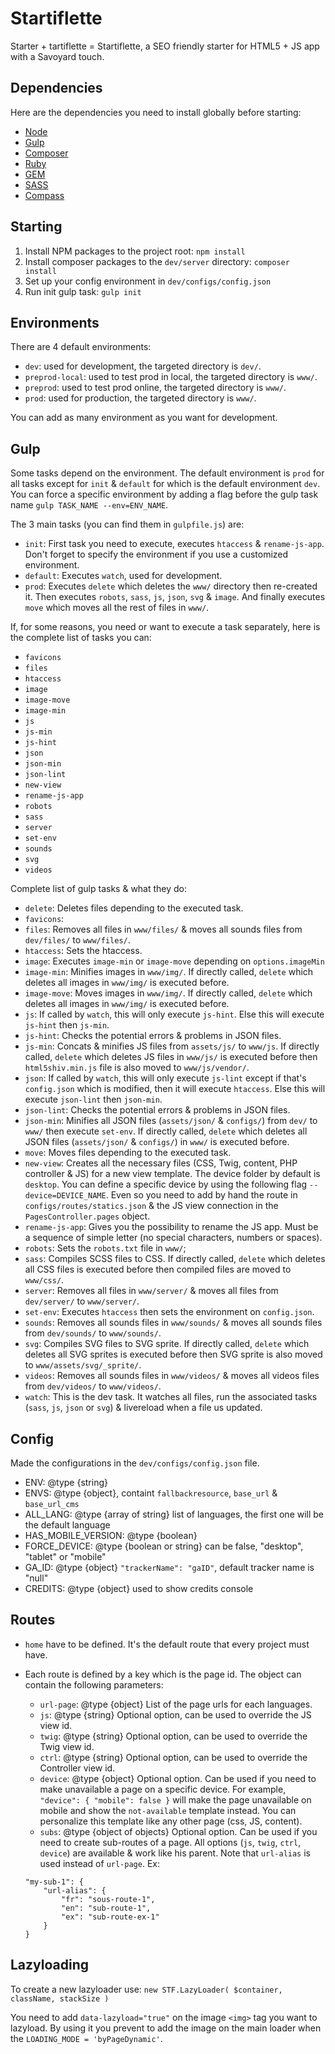 # Startiflette
Starter + tartiflette = Startiflette, a SEO friendly starter for HTML5 + JS app with a Savoyard touch.



## Dependencies

Here are the dependencies you need to install globally before starting:

* [Node](https://nodejs.org)
* [Gulp](http://gulpjs.com)
* [Composer](https://getcomposer.org)
* [Ruby](https://www.ruby-lang.org)
* [GEM](https://rubygems.org)
* [SASS](http://sass-lang.com)
* [Compass](http://compass-style.org)



## Starting

1. Install NPM packages to the project root: `npm install`
2. Install composer packages to the `dev/server` directory: `composer install`
3. Set up your config environment in `dev/configs/config.json`
4. Run init gulp task: `gulp init`



## Environments

There are 4 default environments:

* `dev`: used for development, the targeted directory is `dev/`.
* `preprod-local`: used to test prod in local, the targeted directory is `www/`.
* `preprod`: used to test prod online, the targeted directory is `www/`.
* `prod`: used for production, the targeted directory is `www/`.

You can add as many environment as you want for development.



## Gulp

Some tasks depend on the environment.
The default environment is `prod` for all tasks except for `init` & `default` for which is the default environment `dev`.
You can force a specific environment by adding a flag before the gulp task name `gulp TASK_NAME --env=ENV_NAME`.

The 3 main tasks (you can find them in `gulpfile.js`) are:

* `init`: First task you need to execute, executes `htaccess` & `rename-js-app`. Don't forget to specify the environment if you use a customized environment.
* `default`: Executes `watch`, used for development.
* `prod`: Executes `delete` which deletes the `www/` directory then re-created it. Then executes `robots`, `sass`, `js`, `json`, `svg` & `image`. And finally executes `move` which moves all the rest of files in `www/`.


If, for some reasons, you need or want to execute a task separately, here is the complete list of tasks you can:

* `favicons`
* `files`
* `htaccess`
* `image`
* `image-move`
* `image-min`
* `js`
* `js-min`
* `js-hint`
* `json`
* `json-min`
* `json-lint`
* `new-view`
* `rename-js-app`
* `robots`
* `sass`
* `server`
* `set-env`
* `sounds`
* `svg`
* `videos`


Complete list of gulp tasks & what they do:

* `delete`: Deletes files depending to the executed task.
* `favicons`: 
* `files`: Removes all files in `www/files/` & moves all sounds files from `dev/files/` to `www/files/`.
* `htaccess`: Sets the htaccess.
* `image`: Executes `image-min` or `image-move` depending on `options.imageMin`
* `image-min`: Minifies images in `www/img/`. If directly called, `delete` which deletes all images in `www/img/` is executed before.
* `image-move`: Moves images in `www/img/`. If directly called, `delete` which deletes all images in `www/img/` is executed before.
* `js`: If called by `watch`, this will only execute `js-hint`. Else this will execute `js-hint` then `js-min`.
* `js-hint`: Checks the potential errors & problems in JSON files.
* `js-min`: Concats & minifies JS files from `assets/js/` to `www/js`. If directly called, `delete` which deletes JS files in `www/js/` is executed before then `html5shiv.min.js` file is also moved to `www/js/vendor/`.
* `json`: If called by `watch`, this will only execute `js-lint` except if that's `config.json` which is modified, then it will execute `htaccess`. Else this will execute `json-lint` then `json-min`.
* `json-lint`: Checks the potential errors & problems in JSON files.
* `json-min`: Minifies all JSON files (`assets/json/` & `configs/`) from `dev/` to `www/` then execute `set-env`. If directly called, `delete` which deletes all JSON files (`assets/json/` & `configs/`) in `www/` is executed before.
* `move`: Moves files depending to the executed task.
* `new-view`: Creates all the necessary files (CSS, Twig, content, PHP controller & JS) for a new view template. The device folder by default is `desktop`. You can define a specific device by using the following flag `--device=DEVICE_NAME`. Even so you need to add by hand the route in `configs/routes/statics.json` & the JS view connection in the `PagesController.pages` object.
* `rename-js-app`: Gives you the possibility to rename the JS app. Must be a sequence of simple letter (no special characters, numbers or spaces).
* `robots`: Sets the `robots.txt` file in `www/`;
* `sass`: Compiles SCSS files to CSS. If directly called, `delete` which deletes all CSS files is executed before then compiled files are moved to `www/css/`.
* `server`: Removes all files in `www/server/` & moves all files from `dev/server/` to `www/server/`.
* `set-env`: Executes `htaccess` then sets the environment on `config.json`.
* `sounds`: Removes all sounds files in `www/sounds/` & moves all sounds files from `dev/sounds/` to `www/sounds/`.
* `svg`: Compiles SVG files to SVG sprite. If directly called, `delete` which deletes all SVG sprites is executed before then SVG sprite is also moved to `www/assets/svg/_sprite/`.
* `videos`: Removes all sounds files in `www/videos/` & moves all videos files from `dev/videos/` to `www/videos/`.
* `watch`: This is the dev task. It watches all files, run the associated tasks (`sass`, `js`, `json` or `svg`) & livereload when a file us updated.



## Config
Made the configurations in the `dev/configs/config.json` file.

* ENV: @type {string}
* ENVS: @type {object}, containt `fallbackresource`, `base_url` & `base_url_cms`
* ALL_LANG: @type {array of string} list of languages, the first one will be the default language
* HAS_MOBILE_VERSION: @type {boolean}
* FORCE_DEVICE: @type {boolean or string} can be false, "desktop", "tablet" or "mobile"
* GA_ID: @type {object} `"trackerName": "gaID"`, default tracker name is "null"
* CREDITS: @type {object} used to show credits console



## Routes

* `home` have to be defined. It's the default route that every project must have.
* Each route is defined by a key which is the page id. The object can contain the following parameters:
	* `url-page`: @type {object} List of the page urls for each languages.
	* `js`: @type {string} Optional option, can be used to override the JS view id.
	* `twig`: @type {string} Optional option, can be used to override the Twig view id.
	* `ctrl`: @type {string} Optional option, can be used to override the Controller view id.
	* `device`: @type {object} Optional option. Can be used if you need to make unavailable a page on a specific device. For example, `"device": { "mobile": false }` will make the page unavailable on mobile and show the `not-available` template instead. You can personalize this template like any other page (css, JS, content).
	* `subs`: @type {object of objects} Optional option. Can be used if you need to create sub-routes of a page. All options (`js`, `twig`, `ctrl`, `device`) are available & work like his parent. Note that `url-alias` is used instead of `url-page`.
	Ex:
	
	```
	"my-sub-1": {
		"url-alias": {
			"fr": "sous-route-1",
			"en": "sub-route-1",
			"ex": "sub-route-ex-1"
		}
	}
	```



## Lazyloading

To create a new lazyloader use: `new STF.LazyLoader( $container, className, stackSize )`

You need to add `data-lazyload="true"` on the image `<img>` tag you want to lazyload. By using it you prevent to add the image on the main loader when the `LOADING_MODE = 'byPageDynamic'`.